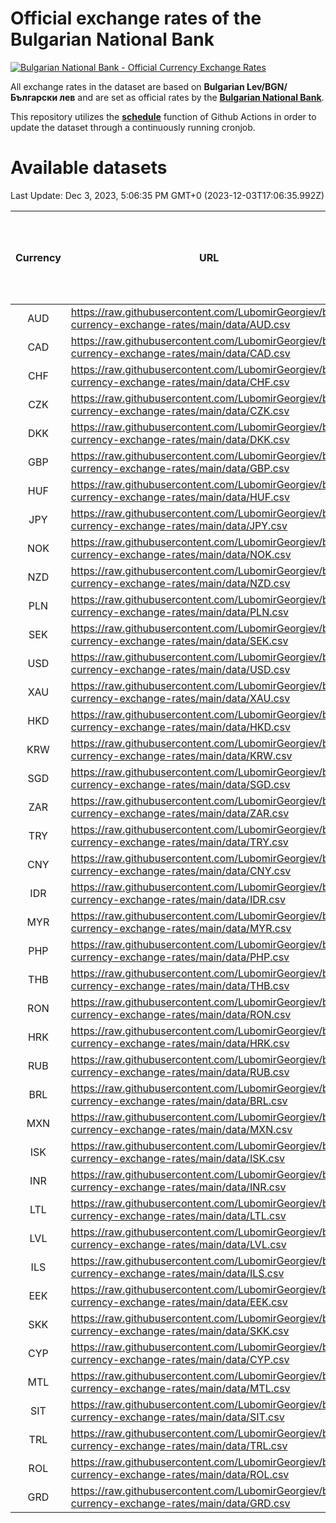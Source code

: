 # Official exchange rates of the Bulgarian National Bank

[![Bulgarian National Bank - Official Currency Exchange Rates](https://github.com/LubomirGeorgiev/bnb-currency-exchange-rates/actions/workflows/update-rates.yml/badge.svg?branch=main)](https://github.com/LubomirGeorgiev/bnb-currency-exchange-rates/actions/workflows/update-rates.yml)

All exchange rates in the dataset are based on **Bulgarian Lev/BGN/Български лев** and are set as official rates by the [**Bulgarian National Bank**](https://www.bnb.bg/Statistics/StExternalSector/StExchangeRates/StERForeignCurrencies/index.htm?toLang=_EN).

This repository utilizes the [**schedule**](https://docs.github.com/en/actions/reference/events-that-trigger-workflows) function of Github Actions in order to update the dataset through a continuously running cronjob.

# Available datasets

<!-- START LINKS (DO NOT EVER FU*ING DELETE THIS COMMENT FOR THE LOVE OF YOUR LIFE!!! IF YOU ARE CURIOS HOW IT WORKS, YOU CAN HAVE A LOOK AT ./src/updateReadme.ts) -->

Last Update: Dec 3, 2023, 5:06:35 PM GMT+0 (2023-12-03T17:06:35.992Z)

| Currency | URL                                                                                             | Number of records | Number of missing days that were filled in |
| :------: | ----------------------------------------------------------------------------------------------- | :---------------: | :----------------------------------------: |
|   AUD    | https://raw.githubusercontent.com/LubomirGeorgiev/bnb-currency-exchange-rates/main/data/AUD.csv |       8699        |                    2689                    |
|   CAD    | https://raw.githubusercontent.com/LubomirGeorgiev/bnb-currency-exchange-rates/main/data/CAD.csv |       8699        |                    2689                    |
|   CHF    | https://raw.githubusercontent.com/LubomirGeorgiev/bnb-currency-exchange-rates/main/data/CHF.csv |       8699        |                    2689                    |
|   CZK    | https://raw.githubusercontent.com/LubomirGeorgiev/bnb-currency-exchange-rates/main/data/CZK.csv |       8699        |                    2689                    |
|   DKK    | https://raw.githubusercontent.com/LubomirGeorgiev/bnb-currency-exchange-rates/main/data/DKK.csv |       8699        |                    2689                    |
|   GBP    | https://raw.githubusercontent.com/LubomirGeorgiev/bnb-currency-exchange-rates/main/data/GBP.csv |       8699        |                    2689                    |
|   HUF    | https://raw.githubusercontent.com/LubomirGeorgiev/bnb-currency-exchange-rates/main/data/HUF.csv |       8699        |                    2689                    |
|   JPY    | https://raw.githubusercontent.com/LubomirGeorgiev/bnb-currency-exchange-rates/main/data/JPY.csv |       8699        |                    2689                    |
|   NOK    | https://raw.githubusercontent.com/LubomirGeorgiev/bnb-currency-exchange-rates/main/data/NOK.csv |       8699        |                    2689                    |
|   NZD    | https://raw.githubusercontent.com/LubomirGeorgiev/bnb-currency-exchange-rates/main/data/NZD.csv |       8699        |                    2689                    |
|   PLN    | https://raw.githubusercontent.com/LubomirGeorgiev/bnb-currency-exchange-rates/main/data/PLN.csv |       8699        |                    2689                    |
|   SEK    | https://raw.githubusercontent.com/LubomirGeorgiev/bnb-currency-exchange-rates/main/data/SEK.csv |       8699        |                    2689                    |
|   USD    | https://raw.githubusercontent.com/LubomirGeorgiev/bnb-currency-exchange-rates/main/data/USD.csv |       8699        |                    2689                    |
|   XAU    | https://raw.githubusercontent.com/LubomirGeorgiev/bnb-currency-exchange-rates/main/data/XAU.csv |       8699        |                    2691                    |
|   HKD    | https://raw.githubusercontent.com/LubomirGeorgiev/bnb-currency-exchange-rates/main/data/HKD.csv |       8397        |                    2598                    |
|   KRW    | https://raw.githubusercontent.com/LubomirGeorgiev/bnb-currency-exchange-rates/main/data/KRW.csv |       8397        |                    2598                    |
|   SGD    | https://raw.githubusercontent.com/LubomirGeorgiev/bnb-currency-exchange-rates/main/data/SGD.csv |       8397        |                    2598                    |
|   ZAR    | https://raw.githubusercontent.com/LubomirGeorgiev/bnb-currency-exchange-rates/main/data/ZAR.csv |       8397        |                    2598                    |
|   TRY    | https://raw.githubusercontent.com/LubomirGeorgiev/bnb-currency-exchange-rates/main/data/TRY.csv |       6879        |                    2128                    |
|   CNY    | https://raw.githubusercontent.com/LubomirGeorgiev/bnb-currency-exchange-rates/main/data/CNY.csv |       6759        |                    2092                    |
|   IDR    | https://raw.githubusercontent.com/LubomirGeorgiev/bnb-currency-exchange-rates/main/data/IDR.csv |       6759        |                    2092                    |
|   MYR    | https://raw.githubusercontent.com/LubomirGeorgiev/bnb-currency-exchange-rates/main/data/MYR.csv |       6759        |                    2092                    |
|   PHP    | https://raw.githubusercontent.com/LubomirGeorgiev/bnb-currency-exchange-rates/main/data/PHP.csv |       6759        |                    2092                    |
|   THB    | https://raw.githubusercontent.com/LubomirGeorgiev/bnb-currency-exchange-rates/main/data/THB.csv |       6759        |                    2092                    |
|   RON    | https://raw.githubusercontent.com/LubomirGeorgiev/bnb-currency-exchange-rates/main/data/RON.csv |       6700        |                    2074                    |
|   HRK    | https://raw.githubusercontent.com/LubomirGeorgiev/bnb-currency-exchange-rates/main/data/HRK.csv |       6423        |                    1987                    |
|   RUB    | https://raw.githubusercontent.com/LubomirGeorgiev/bnb-currency-exchange-rates/main/data/RUB.csv |       6119        |                    1890                    |
|   BRL    | https://raw.githubusercontent.com/LubomirGeorgiev/bnb-currency-exchange-rates/main/data/BRL.csv |       5789        |                    1795                    |
|   MXN    | https://raw.githubusercontent.com/LubomirGeorgiev/bnb-currency-exchange-rates/main/data/MXN.csv |       5789        |                    1795                    |
|   ISK    | https://raw.githubusercontent.com/LubomirGeorgiev/bnb-currency-exchange-rates/main/data/ISK.csv |       5696        |                    1764                    |
|   INR    | https://raw.githubusercontent.com/LubomirGeorgiev/bnb-currency-exchange-rates/main/data/INR.csv |       5422        |                    1681                    |
|   LTL    | https://raw.githubusercontent.com/LubomirGeorgiev/bnb-currency-exchange-rates/main/data/LTL.csv |       5153        |                    1582                    |
|   LVL    | https://raw.githubusercontent.com/LubomirGeorgiev/bnb-currency-exchange-rates/main/data/LVL.csv |       4791        |                    1471                    |
|   ILS    | https://raw.githubusercontent.com/LubomirGeorgiev/bnb-currency-exchange-rates/main/data/ILS.csv |       4696        |                    1460                    |
|   EEK    | https://raw.githubusercontent.com/LubomirGeorgiev/bnb-currency-exchange-rates/main/data/EEK.csv |       4000        |                    1226                    |
|   SKK    | https://raw.githubusercontent.com/LubomirGeorgiev/bnb-currency-exchange-rates/main/data/SKK.csv |       2970        |                    912                     |
|   CYP    | https://raw.githubusercontent.com/LubomirGeorgiev/bnb-currency-exchange-rates/main/data/CYP.csv |       2906        |                    890                     |
|   MTL    | https://raw.githubusercontent.com/LubomirGeorgiev/bnb-currency-exchange-rates/main/data/MTL.csv |       2604        |                    799                     |
|   SIT    | https://raw.githubusercontent.com/LubomirGeorgiev/bnb-currency-exchange-rates/main/data/SIT.csv |       2544        |                    780                     |
|   TRL    | https://raw.githubusercontent.com/LubomirGeorgiev/bnb-currency-exchange-rates/main/data/TRL.csv |       1818        |                    559                     |
|   ROL    | https://raw.githubusercontent.com/LubomirGeorgiev/bnb-currency-exchange-rates/main/data/ROL.csv |       1697        |                    524                     |
|   GRD    | https://raw.githubusercontent.com/LubomirGeorgiev/bnb-currency-exchange-rates/main/data/GRD.csv |        359        |                    107                     |

<!-- END LINKS (DO NOT EVER FU*ING DELETE THIS COMMENT FOR THE LOVE OF YOUR LIFE!!! IF YOU ARE CURIOS HOW IT WORKS, YOU CAN HAVE A LOOK AT ./src/updateReadme.ts) -->
